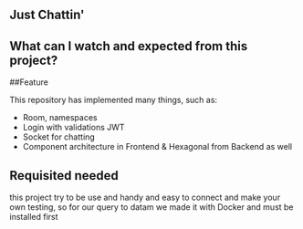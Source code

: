 ## Just Chattin'

## What can I watch and expected from this project?

##Feature

This repository has implemented many things, such as:

- Room, namespaces
- Login with validations JWT
- Socket for chatting
- Component architecture in Frontend & Hexagonal from Backend as well

## Requisited needed

this project try to be use and handy and easy to connect and make your own testing, so for our query to datam we made it with Docker and must be installed first
